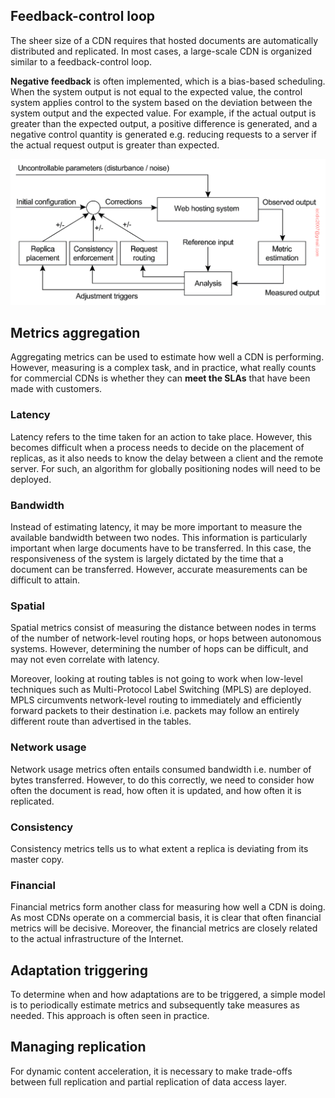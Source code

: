 ## Feedback-control loop

The sheer size of a CDN requires that hosted documents are automatically distributed and replicated. In most cases, a large-scale CDN is organized similar to a feedback-control loop.

**Negative feedback** is often implemented, which is a bias-based scheduling. When the system output is not equal to the expected value, the control system applies control to the system based on the deviation between the system output and the expected value. For example, if the actual output is greater than the expected output, a positive difference is generated, and a negative control quantity is generated e.g. reducing requests to a server if the actual request output is greater than expected.

<img src="../assets/feedback-control.png">

## Metrics aggregation

Aggregating metrics can be used to estimate how well a CDN is performing. However, measuring is a complex task, and in practice, what really counts for commercial CDNs is whether they can **meet the SLAs** that have been made with customers.

### Latency

Latency refers to the time taken for an action to take place. However, this becomes difficult when a process needs to decide on the placement of replicas, as it also needs to know the delay between a client and the remote server. For such, an algorithm for globally positioning nodes will need to be deployed.

### Bandwidth

Instead of estimating latency, it may be more important to measure the available bandwidth between two nodes. This information is particularly important when large documents have to be transferred. In this case, the responsiveness of the system is largely dictated by the time that a document can be transferred. However, accurate measurements can be difficult to attain.

### Spatial

Spatial metrics consist of measuring the distance between nodes in terms of the number of network-level routing hops, or hops between autonomous systems. However, determining the number of hops can be difficult, and may not even correlate with latency.

Moreover, looking at routing tables is not going to work when low-level techniques such as Multi-Protocol Label Switching (MPLS) are deployed. MPLS circumvents network-level routing to immediately and efficiently forward packets to their destination i.e. packets may follow an entirely different route than advertised in the tables.

### Network usage

Network usage metrics often entails consumed bandwidth i.e. number of bytes transferred. However, to do this correctly, we need to consider how often the document is read, how often it is updated, and how often it is replicated.

### Consistency

Consistency metrics tells us to what extent a replica is deviating from its master copy.

### Financial

Financial metrics form another class for measuring how well a CDN is doing. As most CDNs operate on a commercial basis, it is clear that often financial metrics will be decisive. Moreover, the financial metrics are closely related to the actual infrastructure of the Internet.

## Adaptation triggering

To determine when and how adaptations are to be triggered, a simple model is to periodically estimate metrics and subsequently take measures as needed. This approach is often seen in practice.

## Managing replication

For dynamic content acceleration, it is necessary to make trade-offs between full replication and partial replication of data access layer.
